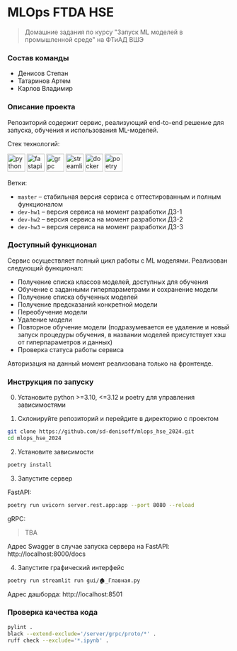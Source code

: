 # MLOps FTDA HSE

> Домашние задания по курсу "Запуск ML моделей в промышленной среде" на ФТиАД ВШЭ

### Состав команды

- Денисов Степан
- Татаринов Артем
- Карлов Владимир

### Описание проекта

Репозиторий содержит сервис, реализующий end-to-end решение для запуска, обучения и использования ML-моделей.

Стек технологий:

<div>
  <img src="https://skillicons.dev/icons?i=py" height="40" alt="python" />
  <img src="https://skillicons.dev/icons?i=fastapi" height="40" alt="fastapi" />
  <img src="https://raw.githubusercontent.com/grpc/grpc.io/refs/heads/main/static/img/grpc.svg" height="40" alt="grpc" />
  <img src="https://cdn.simpleicons.org/streamlit/FF4B4B" height="40" alt="streamlit" />
  <img src="https://skillicons.dev/icons?i=docker" height="40" alt="docker" />
  <img src="https://cdn.simpleicons.org/poetry/60A5FA" height="40" alt="poetry" />
</div>

Ветки:

- `master` – стабильная версия сервиса с оттестированным и полным функционалом
- `dev-hw1` – версия сервиса на момент разработки ДЗ-1
- `dev-hw2` – версия сервиса на момент разработки ДЗ-2
- `dev-hw3` – версия сервиса на момент разработки ДЗ-3

### Доступный функционал

Сервис осуществляет полный цикл работы с ML моделями. Реализован следующий функционал:

- Получение списка классов моделей, доступных для обучения
- Обучение с заданными гиперпараметрами и сохранение модели
- Получение списка обученных моделей
- Получение предсказаний конкретной модели
- Переобучение модели
- Удаление модели
- Повторное обучение модели (подразумевается ее удаление и новый запуск процедуры обучения, в названии моделей
  присутствует хэш от гиперпараметров и данных)
- Проверка статуса работы сервиса

Авторизация на данный момент реализована только на фронтенде.

### Инструкция по запуску

0. Установите python >=3.10, <=3.12 и poetry для управления зависимостями

1. Склонируйте репозиторий и перейдите в директорию с проектом

```bash
git clone https://github.com/sd-denisoff/mlops_hse_2024.git
cd mlops_hse_2024
```

2. Установите зависимости

```bash
poetry install
```

3. Запустите сервер

FastAPI:

```bash
poetry run uvicorn server.rest.app:app --port 8080 --reload
```

gRPC:

> TBA

Адрес Swagger в случае запуска сервера на FastAPI: http://localhost:8000/docs

4. Запустите графический интерфейс

```bash
poetry run streamlit run gui/🏚_Главная.py
```

Адрес дашборда: http://localhost:8501

### Проверка качества кода

```bash
pylint .
black --extend-exclude='/server/grpc/proto/*' .
ruff check --exclude='*.ipynb' .
```

